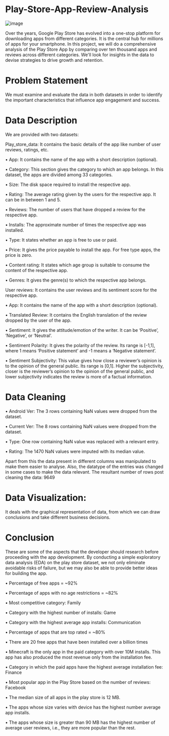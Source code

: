 # Play-Store-App-Review-Analysis
![image](https://user-images.githubusercontent.com/98172465/170450765-8699f1ea-7ee6-494b-b455-0c3d97b4e5b9.png)

Over the years, Google Play Store has evolved into a one-stop platform for downloading apps from different categories. It is the central hub for millions of apps for your smartphone. In this project, we will do a comprehensive analysis of the Play Store App by comparing over ten thousand apps and reviews across different categories. We'll look for insights in the data to devise strategies to drive growth and retention.

# Problem Statement
We must examine and evaluate the data in both datasets in order to identify the important characteristics that influence app engagement and success.

# Data Description
We are provided with two datasets:

Play_store_data: It contains the basic details of the app like number of user reviews, ratings, etc.

• App: It contains the name of the app with a short description (optional).

• Category: This section gives the category to which an app belongs. In this dataset, the apps are divided among 33 categories.

• Size: The disk space required to install the respective app.

• Rating: The average rating given by the users for the respective app. It can be in between 1 and 5.

• Reviews: The number of users that have dropped a review for the respective app.

• Installs: The approximate number of times the respective app was installed.

• Type: It states whether an app is free to use or paid.

• Price: It gives the price payable to install the app. For free type apps, the price is zero.

• Content rating: It states which age group is suitable to consume the content of the respective app.

• Genres: It gives the genre(s) to which the respective app belongs.

User reviews: It contains the user reviews and its sentiment score for the respective app.

• App: It contains the name of the app with a short description (optional).

• Translated Review: It contains the English translation of the review dropped by the user of the app.

• Sentiment: It gives the attitude/emotion of the writer. It can be ‘Positive’, ‘Negative’, or ‘Neutral’.

• Sentiment Polarity: It gives the polarity of the review. Its range is [-1,1], where 1 means ‘Positive statement’ and -1 means a ‘Negative statement’.

• Sentiment Subjectivity: This value gives how close a reviewer’s opinion is to the opinion of the general public. Its range is [0,1]. Higher the subjectivity, closer is the reviewer’s opinion to the opinion of the general public, and lower subjectivity indicates the review is more of a factual information.

# Data Cleaning
• Android Ver: The 3 rows containing NaN values were dropped from the dataset.

• Current Ver: The 8 rows containing NaN values were dropped from the dataset.

• Type: One row containing NaN value was replaced with a relevant entry.

• Rating: The 1470 NaN values were imputed with its median value.

Apart from this the data present in different columns was manipulated to make them easier to analyse. Also, the datatype of the entries was changed in some cases to make the data relevant. The resultant number of rows post cleaning the data: 9649

# Data Visualization:
It deals with the graphical representation of data, from which we can draw conclusions and take different business decisions.

# Conclusion
These are some of the aspects that the developer should research before proceeding with the app development. By conducting a simple exploratory data analysis (EDA) on the play store dataset, we not only eliminate avoidable risks of failure, but we may also be able to provide better ideas for building the app.

• Percentage of free apps = ~92%

• Percentage of apps with no age restrictions = ~82%

• Most competitive category: Family

• Category with the highest number of installs: Game

• Category with the highest average app installs: Communication

• Percentage of apps that are top rated = ~80%

• There are 20 free apps that have been installed over a billion times

• Minecraft is the only app in the paid category with over 10M installs. This app has also produced the most revenue only from the installation fee.

• Category in which the paid apps have the highest average installation fee: Finance

• Most popular app in the Play Store based on the number of reviews: Facebook

• The median size of all apps in the play store is 12 MB.

• The apps whose size varies with device has the highest number average app installs.

• The apps whose size is greater than 90 MB has the highest number of average user reviews, i.e., they are more popular than the rest.
